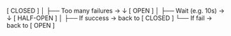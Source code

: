 [ CLOSED ]
    │
    ├── Too many failures →
    ↓
[ OPEN ]
    │
    ├── Wait (e.g. 10s) →
    ↓
[ HALF-OPEN ]
    │
    ├── If success → back to [ CLOSED ]
    └── If fail → back to [ OPEN ]
